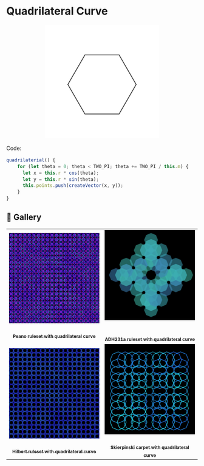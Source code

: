 # Quadrilateral Curve

<p align="center"><img src="../assets/shape_images/quadrilateral.jpg" alt="quadrilateral" width="300px"></p>

Code:

```JavaScript
quadrilaterial() {
    for (let theta = 0; theta < TWO_PI; theta += TWO_PI / this.m) {
      let x = this.r * cos(theta);
      let y = this.r * sin(theta);
      this.points.push(createVector(x, y));
    }
}
```

## 🌄 Gallery

<!-- IMAGE-LIST:START - Do not remove or modify this section -->
<!-- prettier-ignore-start -->
<!-- markdownlint-disable -->
<table>
  <tbody>
   <tr>
     <td align="center"><a href=""> <img class="img" src="../assets/Ruleset-shape-examples/peano-quadrilateral.jpg" alt="Peano ruleset with quadrilateral curve" style="vertical-align:top;" width="500" /><br /><sub><b><br/>Peano ruleset with quadrilateral curve</b></sub></a></td>
     <td align="center"><a href=""> <img class="img" src="../assets/Ruleset-shape-examples/adh231a-quadrilateral.jpg" alt="ADH231a ruleset with quadrilateral curve" style=" display: block;
    margin-left: auto;
    margin-right: auto;" width="500" /><br /><sub><b><br/>ADH231a ruleset with quadrilateral curve</b></sub></a></td>
    </tr>
    <tr>
     <td align="center"><a href=""> <img class="img" src="../assets/Ruleset-shape-examples/hilbert-quadrilateral.jpg" alt="Hilbert ruleset with quadrilateral curve" style="vertical-align:top;" width="500" /><br /><sub><b><br/>Hilbert ruleset with quadrilateral curve</b></sub></a></td>
    <td align="center"><a href=""> <img class="img" src="../assets/Ruleset-shape-examples/skierpinski-carpet-quadrilateral.jpg" alt="Hilbert ruleset with quadrilateral curve" style="vertical-align:top;" width="500" /><br /><sub><b><br/>Skierpinski carpet with quadrilateral curve</b></sub></a></td>
 </tbody>
</table>

<!-- markdownlint-restore -->
<!-- prettier-ignore-end -->

<!-- IMAGE-LIST:END -->
